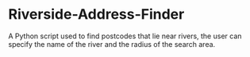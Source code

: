 # Riverside-Address-Finder
A Python script used to find postcodes that lie near rivers, the user can specify the name of the river and the radius of the search area.
